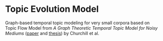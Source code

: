 # Topic Evolution Model

Graph-based temporal topic modeling for very small corpora based on Topic Flow
Model from *A Graph Theoretic Temporal Topic Model for Noisy Mediums*
([paper](https://www.churchill.io/papers/temporal_topic_model_for_noisy_mediums.pdf)
and
[thesis](https://repository.library.georgetown.edu/bitstream/handle/10822/1044619/Churchill_georgetown_0076M_13764.pdf?sequence=1&isAllowed=y))
by Churchill et al.
